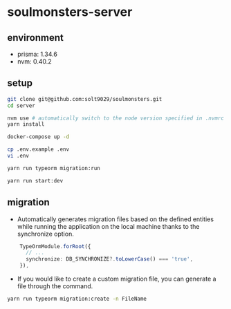 # soulmonsters-server

## environment

- prisma: 1.34.6
- nvm: 0.40.2

## setup

```sh
git clone git@github.com:solt9029/soulmonsters.git
cd server

nvm use # automatically switch to the node version specified in .nvmrc
yarn install

docker-compose up -d

cp .env.example .env
vi .env

yarn run typeorm migration:run

yarn run start:dev
```

## migration

- Automatically generates migration files based on the defined entities while running the application on the local machine thanks to the synchronize option.

```ts
    TypeOrmModule.forRoot({
      // ...
      synchronize: DB_SYNCHRONIZE?.toLowerCase() === 'true',
    }),
```

- If you would like to create a custom migration file, you can generate a file through the command.

```sh
yarn run typeorm migration:create -n FileName
```
